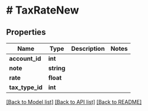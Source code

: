 # # TaxRateNew

## Properties

Name | Type | Description | Notes
------------ | ------------- | ------------- | -------------
**account_id** | **int** |  |
**note** | **string** |  |
**rate** | **float** |  |
**tax_type_id** | **int** |  |

[[Back to Model list]](../../README.md#models) [[Back to API list]](../../README.md#endpoints) [[Back to README]](../../README.md)
